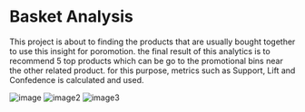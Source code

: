 # Basket Analysis
This project is about to finding the products that are usually bought together to use this insight for poromotion. the final result of this analytics 
is to recommend 5 top products which can be go to the promotional bins near the other related product.
for this purpose, metrics such as Support, Lift and Confedence is calculated and used.

![image](https://user-images.githubusercontent.com/29155787/208710285-632ab778-00a2-4815-bc81-b638e0410d95.png)
![image2](https://user-images.githubusercontent.com/29155787/208712155-295a6748-fe66-4744-8e29-50b9124945ff.png)
![image3](https://user-images.githubusercontent.com/29155787/208712320-93d4e266-5568-4cd4-be3d-3c79f398caf8.png)
